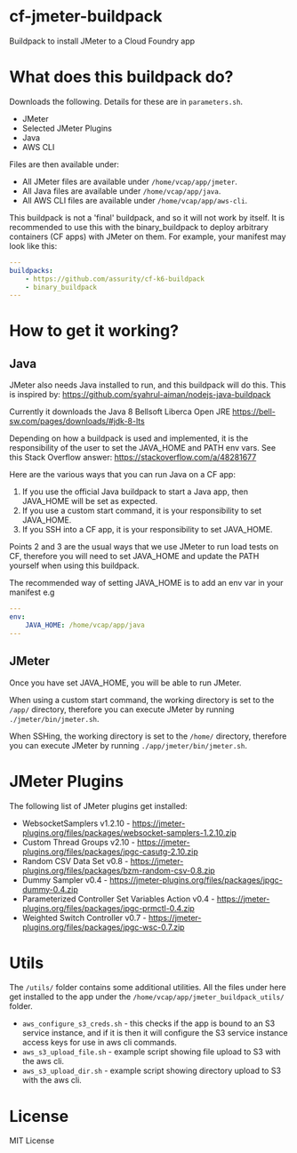# cf-jmeter-buildpack

Buildpack to install JMeter to a Cloud Foundry app

# What does this buildpack do?

Downloads the following. Details for these are in `parameters.sh`. 
  
- JMeter
- Selected JMeter Plugins
- Java
- AWS CLI

Files are then available under:

- All JMeter files are available under `/home/vcap/app/jmeter`.
- All Java files are available under `/home/vcap/app/java`.
- All AWS CLI files are available under `/home/vcap/app/aws-cli`.

This buildpack is not a 'final' buildpack, and so it will not work by itself. It is recommended to use this with the binary_buildpack to deploy arbitrary containers (CF apps) with JMeter on them. For example, your manifest may look like this: 

```yaml
---
buildpacks:
    - https://github.com/assurity/cf-k6-buildpack
    - binary_buildpack
---
```

# How to get it working? 

## Java

JMeter also needs Java installed to run, and this buildpack will do this. This is inspired by: https://github.com/syahrul-aiman/nodejs-java-buildpack

Currently it downloads the Java 8 Bellsoft Liberca Open JRE https://bell-sw.com/pages/downloads/#jdk-8-lts

Depending on how a buildpack is used and implemented, it is the responsibility of the user to set the JAVA_HOME and PATH env vars. See this Stack Overflow answer: https://stackoverflow.com/a/48281677

Here are the various ways that you can run Java on a CF app:

1. If you use the official Java buildpack to start a Java app, then JAVA_HOME will be set as expected.
2. If you use a custom start command, it is your responsibility to set JAVA_HOME.
3. If you SSH into a CF app, it is your responsibility to set JAVA_HOME.

Points 2 and 3 are the usual ways that we use JMeter to run load tests on CF, therefore you will need to set JAVA_HOME and update the PATH yourself when using this buildpack.

The recommended way of setting JAVA_HOME is to add an env var in your manifest e.g

```yaml
---
env:
    JAVA_HOME: /home/vcap/app/java
---
```

## JMeter

Once you have set JAVA_HOME, you will be able to run JMeter. 

When using a custom start command, the working directory is set to the `/app/` directory, therefore you can execute JMeter by running `./jmeter/bin/jmeter.sh`.

When SSHing, the working directory is set to the `/home/` directory, therefore you can execute JMeter by running `./app/jmeter/bin/jmeter.sh`.

# JMeter Plugins

The following list of JMeter plugins get installed:

- WebsocketSamplers v1.2.10 - https://jmeter-plugins.org/files/packages/websocket-samplers-1.2.10.zip
- Custom Thread Groups v2.10 - https://jmeter-plugins.org/files/packages/jpgc-casutg-2.10.zip
- Random CSV Data Set v0.8 - https://jmeter-plugins.org/files/packages/bzm-random-csv-0.8.zip
- Dummy Sampler v0.4 - https://jmeter-plugins.org/files/packages/jpgc-dummy-0.4.zip
- Parameterized Controller  Set Variables Action v0.4 - https://jmeter-plugins.org/files/packages/jpgc-prmctl-0.4.zip
- Weighted Switch Controller v0.7 - https://jmeter-plugins.org/files/packages/jpgc-wsc-0.7.zip

# Utils

The `/utils/` folder contains some additional utilities. All the files under here get installed to the app under the `/home/vcap/app/jmeter_buildpack_utils/` folder.

- `aws_configure_s3_creds.sh` - this checks if the app is bound to an S3 service instance, and if it is then it will configure the S3 service instance access keys for use in aws cli commands.
- `aws_s3_upload_file.sh` - example script showing file upload to S3 with the aws cli.
- `aws_s3_upload_dir.sh` - example script showing directory upload to S3 with the aws cli. 

# License

MIT License